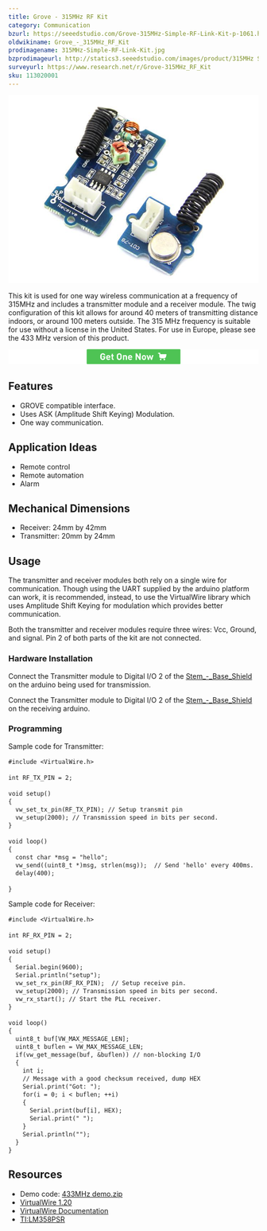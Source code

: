 ```yaml
---
title: Grove - 315MHz RF Kit
category: Communication
bzurl: https://seeedstudio.com/Grove-315MHz-Simple-RF-Link-Kit-p-1061.html
oldwikiname: Grove_-_315MHz_RF_Kit
prodimagename: 315MHz-Simple-RF-Link-Kit.jpg
bzprodimageurl: http://statics3.seeedstudio.com/images/product/315MHz Simple RF Link Kit.jpg
surveyurl: https://www.research.net/r/Grove-315MHz_RF_Kit
sku: 113020001
---
```


![](assets/Grove-315MHz_RF_Kit/img/315MHz-Simple-RF-Link-Kit.jpg)

This kit is used for one way wireless communication at a frequency of 315MHz and includes a transmitter module and a receiver module. The twig configuration of this kit allows for around 40 meters of transmitting distance indoors, or around 100 meters outside. The 315 MHz frequency is suitable for use without a license in the United States. For use in Europe, please see the 433 MHz version of this product.

[![](assets/common/Get_One_Now_Banner.png)](http://www.seeedstudio.com/Grove-315MHz-Simple-RF-Link-Kit-p-1061.html)


Features
--------

-   GROVE compatible interface.
-   Uses ASK (Amplitude Shift Keying) Modulation.
-   One way communication.

Application Ideas
-----------------

-   Remote control
-   Remote automation
-   Alarm

Mechanical Dimensions
-------------------

-   Receiver: 24mm by 42mm
-   Transmitter: 20mm by 24mm

Usage
-----

The transmitter and receiver modules both rely on a single wire for communication. Though using the UART supplied by the arduino platform can work, it is recommended, instead, to use the VirtualWire library which uses Amplitude Shift Keying for modulation which provides better communication.

Both the transmitter and receiver modules require three wires: Vcc, Ground, and signal. Pin 2 of both parts of the kit are not connected.

### Hardware Installation

Connect the Transmitter module to Digital I/O 2 of the [Stem\_-\_Base\_Shield](/Stem-Base_Shield "Stem - Base Shield") on the arduino being used for transmission.

Connect the Transmitter module to Digital I/O 2 of the [Stem\_-\_Base\_Shield](/Stem-Base_Shield "Stem - Base Shield") on the receiving arduino.

### Programming

Sample code for Transmitter:

```
#include <VirtualWire.h>
 
int RF_TX_PIN = 2;
 
void setup()
{
  vw_set_tx_pin(RF_TX_PIN); // Setup transmit pin
  vw_setup(2000); // Transmission speed in bits per second.
}
 
void loop()
{
  const char *msg = "hello";
  vw_send((uint8_t *)msg, strlen(msg));  // Send 'hello' every 400ms.
  delay(400);
 
}
```

Sample code for Receiver:

```
#include <VirtualWire.h>
 
int RF_RX_PIN = 2;
 
void setup()
{
  Serial.begin(9600);
  Serial.println("setup");
  vw_set_rx_pin(RF_RX_PIN);  // Setup receive pin.
  vw_setup(2000); // Transmission speed in bits per second.
  vw_rx_start(); // Start the PLL receiver.
}
 
void loop()
{
  uint8_t buf[VW_MAX_MESSAGE_LEN];
  uint8_t buflen = VW_MAX_MESSAGE_LEN;
  if(vw_get_message(buf, &buflen)) // non-blocking I/O
  {
    int i;
    // Message with a good checksum received, dump HEX
    Serial.print("Got: ");
    for(i = 0; i < buflen; ++i)
    {
      Serial.print(buf[i], HEX);
      Serial.print(" ");
    }
    Serial.println("");
  }
}
```

Resources
---------

-   Demo code: [433MHz demo.zip](assets/Grove-315MHz_RF_Kit/res/433MHz_demo.zip "File:433MHz demo.zip")
-   [VirtualWire 1.20](http://www.open.com.au/mikem/arduino/VirtualWire-1.20.zip)
-   [VirtualWire Documentation](http://www.open.com.au/mikem/arduino/VirtualWire.pdf)
-   [TI:LM358PSR](assets/Grove-315MHz_RF_Kit/res/1110010P1.pdf)


<!-- This Markdown file was created from http://www.seeedstudio.com/wiki/Grove_-_315MHz_RF_Kit -->
